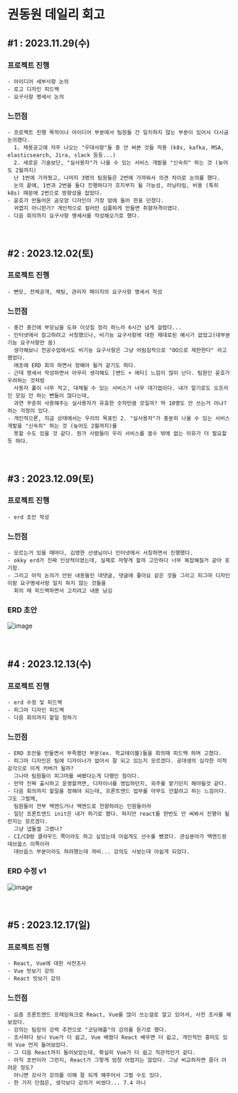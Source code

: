 # 권동원 데일리 회고

## #1 : 2023.11.29(수)

### 프로젝트 진행

    - 아이디어 세부사항 논의
    - 로고 디자인 피드백
    - 요구사항 명세서 논의

### 느낀점

    - 프로젝트 진행 목적이나 아이디어 부분에서 팀원들 간 일치하지 않는 부분이 있어서 다시금 논의했다.
      1. 채용공고에 자주 나오는 "우대사항"들 중 안 써본 것들 적용 (k8s, kafka, MSA, elasticsearch, Jira, slack 등등...)
      2. 새로운 기술보단, "실사용자"가 나올 수 있는 서비스 개발을 "신속히" 하는 것 (늦어도 2월까지)
      난 1번에 가까웠고, 나머지 3명의 팀원들은 2번에 가까워서 의견 차이로 논의를 했다.
      논의 끝에, 1번과 2번을 둘다 진행하다가 흐지부지 될 가능성, 러닝타임, 비용 (특히 k8s) 때문에 2번으로 방향성을 잡았다.
    - 윤호가 만들어온 곰모양 디자인이 가장 맘에 들어 한표 던졌다.
      귀엽지 아니한가? 개인적으로 컬러만 심플하게 만들면 취향저격이였다.
    - 다음 회의까지 요구사항 명세서를 작성해오기로 했다.
    
<br>

## #2 : 2023.12.02(토)

### 프로젝트 진행

    - 뻔모, 전체공개, 채팅, 관리자 페이지의 요구사항 명세서 작성

### 느낀점

    - 중간 중간에 부모님을 도와 이삿짐 정리 하느라 6시간 넘게 걸렸다...
    - 인터넷에서 참고하려고 서칭했으나, 비기능 요구사항에 대한 제대로된 예시가 없었고(대부분 기능 요구사항만 씀)
      생각해보니 전공수업에서도 비기능 요구사항은 그냥 어림짐작으로 "OO으로 제한한다" 라고 했었다.
      애초에 ERD 회의 하면서 정해야 될거 같기도 하다.
    - 근데 명세서 작성하면서 아무리 생각해도 [밴드 + 에타] 느낌이 많이 난다. 팀원인 윤호가 우려하는 것처럼
      사용자 풀이 너무 적고, 대체될 수 있는 서비스가 너무 대기업이다. 내가 알기로도 오프라인 모임 안 하는 뻔들이 많다는데,
      과연 꾸준히 사용해주는 실사용자가 유효한 숫자만큼 모일까? 막 10명도 안 쓰는거 아냐? 하는 걱정이 있다.
    - 개인적으론, 지금 상태에서는 우리의 목표인 2. "실사용자"가 충분히 나올 수 있는 서비스 개발을 "신속히" 하는 것 (늦어도 2월까지)를
      못할 수도 있을 것 같다. 뭔가 사람들이 우리 서비스를 쓸수 밖에 없는 이유가 더 필요할듯 하다.
      
<br>

## #3 : 2023.12.09(토)

### 프로젝트 진행

    - erd 초안 작성
    
### 느낀점

    - 모르는거 있을 때마다, 김영한 선생님이나 인터넷에서 서칭하면서 진행했다.
    - okky erd가 진짜 인상적이였는데, 실제로 저렇게 할까 고민하다 너무 복잡해질거 같아 포기함.
    - 그리고 아직 논의가 안된 내용들인 대댓글, 댓글에 좋아요 같은 것들 그리고 피그마 디자인이랑 요구명세서랑 일치 하지 않는 것들을
      회의 때 피드백하면서 고치려고 내용 남김
      
### ERD 초안
![image](https://github.com/FFunFun/.github/assets/90139277/6e8e8717-0ece-43ff-a77d-bd663c2ce7c3)

<br>

## #4 : 2023.12.13(수)

### 프로젝트 진행

    - erd 수정 및 피드백
    - 피그마 디자인 피드백
    - 다음 회의까지 할일 정하기
    
### 느낀점

    - ERD 초안을 만들면서 부족했던 부분(ex. 학교테이블)들을 회의때 피드백 하며 고쳤다.
    - 피그마 디자인은 팀에 디자이너가 없어서 잘 되고 있는지 모르겠다. 공대생의 심각한 미적감각으로 이게 커버가 될까?
      그나마 팀원들이 피그마를 써봤다는게 다행인 점이다.
    - 만약 진짜 출시하고 운영할꺼면, 디자이너를 영입하던지, 외주를 맡기던지 해야될것 같다.
    - 다음 회의까지 할일을 정해야 되는데, 프론트엔드 업무를 아무도 안할려고 하는 느낌이다. 그도 그럴께, 
      팀원들이 전부 백엔드거나 백엔드로 전향하려는 인원들이라
    - 일단 프론트엔드 init은 내가 하기로 했다. 하지만 react를 한번도 안 써봐서 진행이 될런지는 모르겠다.
      그냥 냅둘껄 그랬나?
    - CI/CD랑 클라우드 쪽이라도 하고 싶었는데 아쉽게도 선수를 뺐겼다. 관심분야가 백엔드랑 데브옵스 이쪽이라 
      데브옵스 부분이라도 하려했는데 까비... 강의도 사놨는데 아쉽게 되었다.
      
### ERD 수정 v1
![image](https://github.com/FFunFun/.github/assets/90139277/c4d68d95-c5a2-4032-b2ab-1c2bfc313c6e)

<br>

## #5 : 2023.12.17(일)

### 프로젝트 진행

    - React, Vue에 대한 사전조사
    - Vue 맛보기 강의
    - React 맛보기 강의
    
### 느낀점

    - 요즘 프론트엔드 프레임워크로 React, Vue를 많이 쓰는걸로 알고 있어서, 사전 조사를 해보았다.
    - 강의는 팀장의 강력 추천으로 "코딩애플"의 강의를 듣기로 했다.
    - 조사하다 보니 Vue가 더 쉽고, Vue 배웠다 React 배우면 더 쉽고, 개인적인 흥미도 있어 Vue 먼저 들어보았다.
    - 그 다음 React까지 들어보았는데, 확실히 Vue가 더 쉽고 직관적인거 같다.
    - 아직 초반이라 그런지, React가 그렇게 엄청 어렵지는 않았다. 그냥 비교하자면 좀더 어려운 정도? 
      아니면 강사가 강의를 이해 잘 되게 해주어서 그럴 수도 있다.
    - 한 가지 단점은, 생각보다 강의가 비쌌다... 7.4 라니

<br>



      
      
